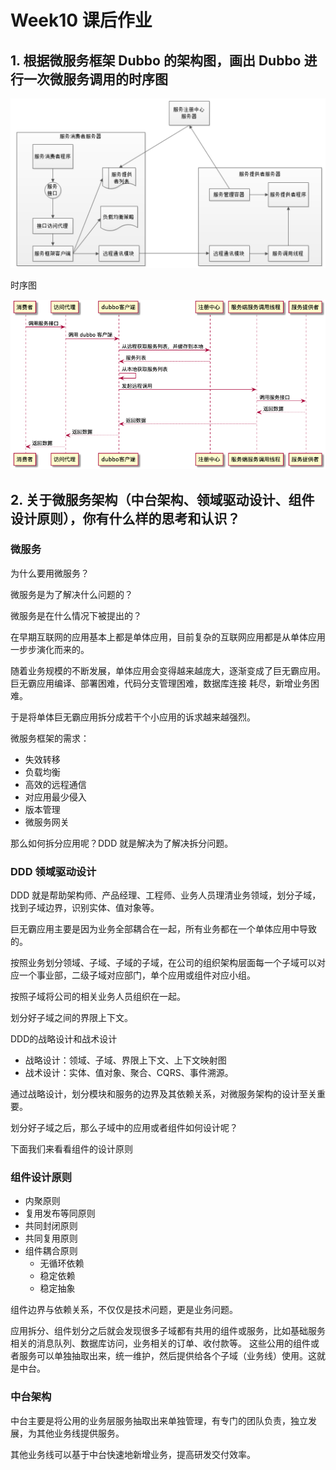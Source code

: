# Week10 课后作业
## 1. 根据微服务框架 Dubbo 的架构图，画出 Dubbo 进行一次微服务调用的时序图
![dubbo](dubbo.png)

时序图

![dubboseq](dubboseq.png)

## 2. 关于微服务架构（中台架构、领域驱动设计、组件设计原则），你有什么样的思考和认识？
### 微服务
为什么要用微服务？

微服务是为了解决什么问题的？

微服务是在什么情况下被提出的？

在早期互联网的应用基本上都是单体应用，目前复杂的互联网应用都是从单体应用一步步演化而来的。

随着业务规模的不断发展，单体应用会变得越来越庞大，逐渐变成了巨无霸应用。巨无霸应用编译、部署困难，代码分支管理困难，数据库连接
耗尽，新增业务困难。

于是将单体巨无霸应用拆分成若干个小应用的诉求越来越强烈。

微服务框架的需求：
* 失效转移
* 负载均衡
* 高效的远程通信
* 对应用最少侵入
* 版本管理
* 微服务网关

那么如何拆分应用呢？DDD 就是解决为了解决拆分问题。

### DDD 领域驱动设计
DDD 就是帮助架构师、产品经理、工程师、业务人员理清业务领域，划分子域，找到子域边界，识别实体、值对象等。

巨无霸应用主要是因为业务全部耦合在一起，所有业务都在一个单体应用中导致的。

按照业务划分领域、子域、子域的子域，在公司的组织架构层面每一个子域可以对应一个事业部，二级子域对应部门，单个应用或组件对应小组。

按照子域将公司的相关业务人员组织在一起。

划分好子域之间的界限上下文。

DDD的战略设计和战术设计
* 战略设计：领域、子域、界限上下文、上下文映射图
* 战术设计：实体、值对象、聚合、CQRS、事件溯源。

通过战略设计，划分模块和服务的边界及其依赖关系，对微服务架构的设计至关重要。

划分好子域之后，那么子域中的应用或者组件如何设计呢？

下面我们来看看组件的设计原则
### 组件设计原则
* 内聚原则
* 复用发布等同原则
* 共同封闭原则
* 共同复用原则
* 组件耦合原则
    * 无循环依赖
    * 稳定依赖
    * 稳定抽象

组件边界与依赖关系，不仅仅是技术问题，更是业务问题。

应用拆分、组件划分之后就会发现很多子域都有共用的组件或服务，比如基础服务相关的消息队列、数据库访问，业务相关的订单、收付款等。
这些公用的组件或者服务可以单独抽取出来，统一维护，然后提供给各个子域（业务线）使用。这就是中台。

### 中台架构
中台主要是将公用的业务层服务抽取出来单独管理，有专门的团队负责，独立发展，为其他业务线提供服务。

其他业务线可以基于中台快速地新增业务，提高研发交付效率。

